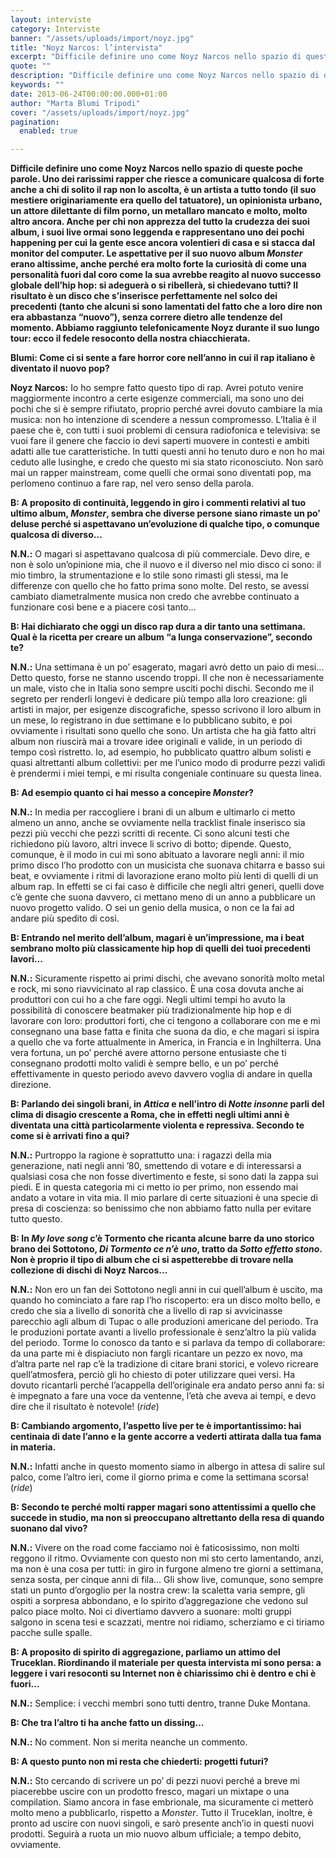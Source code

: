```yaml
---
layout: interviste
category: Interviste
banner: "/assets/uploads/import/noyz.jpg"
title: "Noyz Narcos: l’intervista"
excerpt: "Difficile definire uno come Noyz Narcos nello spazio di queste poche parole. Uno dei rarissimi rapper che riesce a comunicare qualcosa di forte anche a chi di solito il rap non lo ascolta, è un artista a tutto tondo (il suo mestiere originariamente era quello del tatuatore), un opinionista urbano, un attore dilettante di film…"
quote: ""
description: "Difficile definire uno come Noyz Narcos nello spazio di queste poche parole. Uno dei rarissimi rapper che riesce a comunicare qualcosa di forte anche a chi di solito il rap non lo ascolta, è un artista a tutto tondo (il suo mestiere originariamente era quello del tatuatore), un opinionista urbano, un attore dilettante di film…"
keywords: ""
date: 2013-06-24T00:00:00.000+01:00
author: "Marta Blumi Tripodi"
cover: "/assets/uploads/import/noyz.jpg"
pagination:
  enabled: true

---
```


**Difficile definire uno come Noyz Narcos nello spazio di queste poche parole. Uno dei rarissimi rapper che riesce a comunicare qualcosa di forte anche a chi di solito il rap non lo ascolta, è un artista a tutto tondo (il suo mestiere originariamente era quello del tatuatore), un opinionista urbano, un attore dilettante di film porno, un metallaro mancato e molto, molto altro ancora. Anche per chi non apprezza del tutto la crudezza dei suoi album, i suoi live ormai sono leggenda e rappresentano uno dei pochi happening per cui la gente esce ancora volentieri di casa e si stacca dal monitor del computer. Le aspettative per il suo nuovo album _Monster_ erano altissime, anche perché era molto forte la curiosità di come una personalità fuori dal coro come la sua avrebbe reagito al nuovo successo globale dell’hip hop: si adeguerà o si ribellerà, si chiedevano tutti? Il risultato è un disco che s’inserisce perfettamente nel solco dei precedenti (tanto che alcuni si sono lamentati del fatto che a loro dire non era abbastanza “nuovo”), senza correre dietro alle tendenze del momento. Abbiamo raggiunto telefonicamente Noyz durante il suo lungo tour: ecco il fedele resoconto della nostra chiacchierata.**

**Blumi: Come ci si sente a fare horror core nell’anno in cui il rap italiano è diventato il nuovo pop?**

**Noyz Narcos:** Io ho sempre fatto questo tipo di rap. Avrei potuto venire maggiormente incontro a certe esigenze commerciali, ma sono uno dei pochi che si è sempre rifiutato, proprio perché avrei dovuto cambiare la mia musica: non ho intenzione di scendere a nessun compromesso. L’Italia è il paese che è, con tutti i suoi problemi di censura radiofonica e televisiva: se vuoi fare il genere che faccio io devi saperti muovere in contesti e ambiti adatti alle tue caratteristiche. In tutti questi anni ho tenuto duro e non ho mai ceduto alle lusinghe, e credo che questo mi sia stato riconosciuto. Non sarò mai un rapper mainstream, come quelli che ormai sono diventati pop, ma perlomeno continuo a fare rap, nel vero senso della parola.

**B: A proposito di continuità, leggendo in giro i commenti relativi al tuo ultimo album, _Monster_, sembra che diverse persone siano rimaste un po’ deluse perché si aspettavano un’evoluzione di qualche tipo, o comunque qualcosa di diverso…**

**N.N.:** O magari si aspettavano qualcosa di più commerciale. Devo dire, e non è solo un’opinione mia, che il nuovo e il diverso nel mio disco ci sono: il mio timbro, la strumentazione e lo stile sono rimasti gli stessi, ma le differenze con quello che ho fatto prima sono molte. Del resto, se avessi cambiato diametralmente musica non credo che avrebbe continuato a funzionare così bene e a piacere così tanto…

**B: Hai dichiarato che oggi un disco rap dura a dir tanto una settimana. Qual è la ricetta per creare un album “a lunga conservazione”, secondo te?**

**N.N.:** Una settimana è un po’ esagerato, magari avrò detto un paio di mesi… Detto questo, forse ne stanno uscendo troppi. Il che non è necessariamente un male, visto che in Italia sono sempre usciti pochi dischi. Secondo me il segreto per renderli longevi è dedicare più tempo alla loro creazione: gli artisti in major, per esigenze discografiche, spesso scrivono il loro album in un mese, lo registrano in due settimane e lo pubblicano subito, e poi ovviamente i risultati sono quello che sono. Un artista che ha già fatto altri album non riuscirà mai a trovare idee originali e valide, in un periodo di tempo così ristretto. Io, ad esempio, ho pubblicato quattro album solisti e quasi altrettanti album collettivi: per me l’unico modo di produrre pezzi validi è prendermi i miei tempi, e mi risulta congeniale continuare su questa linea.

**B: Ad esempio quanto ci hai messo a concepire _Monster_?**

**N.N.:** In media per raccogliere i brani di un album e ultimarlo ci metto almeno un anno, anche se ovviamente nella tracklist finale inserisco sia pezzi più vecchi che pezzi scritti di recente. Ci sono alcuni testi che richiedono più lavoro, altri invece li scrivo di botto; dipende. Questo, comunque, è il modo in cui mi sono abituato a lavorare negli anni: il mio primo disco l’ho prodotto con un musicista che suonava chitarra e basso sui beat, e ovviamente i ritmi di lavorazione erano molto più lenti di quelli di un album rap. In effetti se ci fai caso è difficile che negli altri generi, quelli dove c’è gente che suona davvero, ci mettano meno di un anno a pubblicare un nuovo progetto valido. O sei un genio della musica, o non ce la fai ad andare più spedito di così.

**B: Entrando nel merito dell’album, magari è un’impressione, ma i beat sembrano molto più classicamente hip hop di quelli dei tuoi precedenti lavori…**

**N.N.:** Sicuramente rispetto ai primi dischi, che avevano sonorità molto metal e rock, mi sono riavvicinato al rap classico. È una cosa dovuta anche ai produttori con cui ho a che fare oggi. Negli ultimi tempi ho avuto la possibilità di conoscere beatmaker più tradizionalmente hip hop e di lavorare con loro: produttori forti, che ci tengono a collaborare con me e mi consegnano una base fatta e finita che suona da dio, e che magari si ispira a quello che va forte attualmente in America, in Francia e in Inghilterra. Una vera fortuna, un po’ perché avere attorno persone entusiaste che ti consegnano prodotti molto validi è sempre bello, e un po’ perché effettivamente in questo periodo avevo davvero voglia di andare in quella direzione.

**B: Parlando dei singoli brani, in _Attica_ e nell’intro di _Notte insonne_ parli del clima di disagio crescente a Roma, che in effetti negli ultimi anni è diventata una città particolarmente violenta e repressiva. Secondo te come si è arrivati fino a qui?**

**N.N.:** Purtroppo la ragione è soprattutto una: i ragazzi della mia generazione, nati negli anni ’80, smettendo di votare e di interessarsi a qualsiasi cosa che non fosse divertimento e feste, si sono dati la zappa sui piedi. E in questa categoria mi ci metto io per primo, non essendo mai andato a votare in vita mia. Il mio parlare di certe situazioni è una specie di presa di coscienza: so benissimo che non abbiamo fatto nulla per evitare tutto questo.

**B: In _My love song_ c’è Tormento che ricanta alcune barre da uno storico brano dei Sottotono, _Di Tormento ce n’è uno_, tratto da _Sotto effetto stono_. Non è proprio il tipo di album che ci si aspetterebbe di trovare nella collezione di dischi di Noyz Narcos…**

**N.N.:** Non ero un fan dei Sottotono negli anni in cui quell’album è uscito, ma quando ho cominciato a fare rap l’ho riscoperto: era un disco molto bello, e credo che sia a livello di sonorità che a livello di rap si avvicinasse parecchio agli album di Tupac o alle produzioni americane del periodo. Tra le produzioni portate avanti a livello professionale è senz’altro la più valida del periodo. Torme lo conosco da tanto e si parlava da tempo di collaborare: da una parte mi è dispiaciuto non fargli ricantare un pezzo ex novo, ma d’altra parte nel rap c’è la tradizione di citare brani storici, e volevo ricreare quell’atmosfera, perciò gli ho chiesto di poter utilizzare quei versi. Ha dovuto ricantarli perché l’acappella dell’originale era andato perso anni fa: si è impegnato a fare una voce da ventenne, l’età che aveva ai tempi, e devo dire che il risultato è notevole! (_ride_)

**B: Cambiando argomento, l’aspetto live per te è importantissimo: hai centinaia di date l’anno e la gente accorre a vederti attirata dalla tua fama in materia.**

**N.N.:** Infatti anche in questo momento siamo in albergo in attesa di salire sul palco, come l’altro ieri, come il giorno prima e come la settimana scorsa! (_ride_)

**B: Secondo te perché molti rapper magari sono attentissimi a quello che succede in studio, ma non si preoccupano altrettanto della resa di quando suonano dal vivo?**

**N.N.:** Vivere on the road come facciamo noi è faticosissimo, non molti reggono il ritmo. Ovviamente con questo non mi sto certo lamentando, anzi, ma non è una cosa per tutti: in giro in furgone almeno tre giorni a settimana, senza sosta, per cinque anni di fila… Gli show live, comunque, sono sempre stati un punto d’orgoglio per la nostra crew: la scaletta varia sempre, gli ospiti a sorpresa abbondano, e lo spirito d’aggregazione che vedono sul palco piace molto. Noi ci divertiamo davvero a suonare: molti gruppi salgono in scena tesi e scazzati, mentre noi ridiamo, scherziamo e ci tiriamo pacche sulle spalle.

**B: A proposito di spirito di aggregazione, parliamo un attimo del Truceklan. Riordinando il materiale per questa intervista mi sono persa: a leggere i vari resoconti su Internet non è chiarissimo chi è dentro e chi è fuori…**

**N.N.:** Semplice: i vecchi membri sono tutti dentro, tranne Duke Montana.

**B: Che tra l’altro ti ha anche fatto un dissing…**

**N.N.:** No comment. Non si merita neanche un commento.

**B: A questo punto non mi resta che chiederti: progetti futuri?**

**N.N.:** Sto cercando di scrivere un po’ di pezzi nuovi perché a breve mi piacerebbe uscire con un prodotto fresco, magari un mixtape o una compilation. Siamo ancora in fase embrionale, ma sicuramente ci metterò molto meno a pubblicarlo, rispetto a _Monster_. Tutto il Truceklan, inoltre, è pronto ad uscire con nuovi singoli, e sarò presente anch’io in questi nuovi prodotti. Seguirà a ruota un mio nuovo album ufficiale; a tempo debito, ovviamente.
